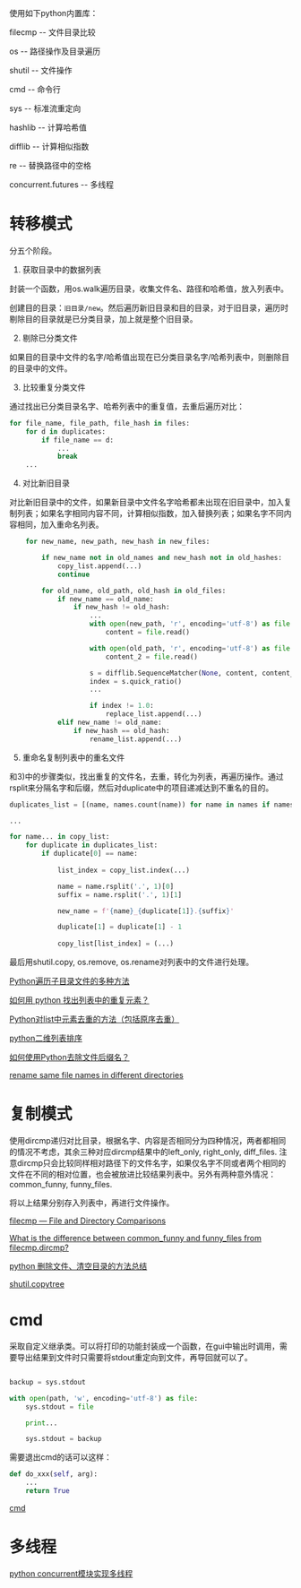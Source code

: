 使用如下python内置库：

filecmp -- 文件目录比较

os -- 路径操作及目录遍历

shutil -- 文件操作

cmd -- 命令行

sys -- 标准流重定向

hashlib -- 计算哈希值

difflib -- 计算相似指数

re -- 替换路径中的空格

concurrent.futures -- 多线程

# 转移模式

分五个阶段。

1) 获取目录中的数据列表

封装一个函数，用os.walk遍历目录，收集文件名、路径和哈希值，放入列表中。

创建目的目录：`旧目录/new`。然后遍历新旧目录和目的目录，对于旧目录，遍历时剔除目的目录就是已分类目录，加上就是整个旧目录。

2) 剔除已分类文件

如果目的目录中文件的名字/哈希值出现在已分类目录名字/哈希列表中，则删除目的目录中的文件。

3) 比较重复分类文件

通过找出已分类目录名字、哈希列表中的重复值，去重后遍历对比：

```python
for file_name, file_path, file_hash in files:
    for d in duplicates:
        if file_name == d:
            ...
            break
    ...
```

4) 对比新旧目录

对比新旧目录中的文件，如果新目录中文件名字哈希都未出现在旧目录中，加入复制列表；如果名字相同内容不同，计算相似指数，加入替换列表；如果名字不同内容相同，加入重命名列表。

```python
    for new_name, new_path, new_hash in new_files:

        if new_name not in old_names and new_hash not in old_hashes:
            copy_list.append(...)
            continue

        for old_name, old_path, old_hash in old_files:
            if new_name == old_name:
                if new_hash != old_hash:
                    ...
                    with open(new_path, 'r', encoding='utf-8') as file:
                        content = file.read()

                    with open(old_path, 'r', encoding='utf-8') as file:
                        content_2 = file.read()

                    s = difflib.SequenceMatcher(None, content, content_2)
                    index = s.quick_ratio()
                    ...

                    if index != 1.0:
                        replace_list.append(...)
            elif new_name != old_name:  
                if new_hash == old_hash:
                    rename_list.append(...)
```

5) 重命名复制列表中的重名文件

和3)中的步骤类似，找出重复的文件名，去重，转化为列表，再遍历操作。通过rsplit来分隔名字和后缀，然后对duplicate中的项目递减达到不重名的目的。

```python
duplicates_list = [(name, names.count(name)) for name in names if names.count(name) > 1]

...

for name... in copy_list:
    for duplicate in duplicates_list:
        if duplicate[0] == name:
            
            list_index = copy_list.index(...)

            name = name.rsplit('.', 1)[0]
            suffix = name.rsplit('.', 1)[1]

            new_name = f'{name}_{duplicate[1]}.{suffix}'

            duplicate[1] = duplicate[1] - 1
            
            copy_list[list_index] = (...)
```

最后用shutil.copy, os.remove, os.rename对列表中的文件进行处理。

[Python遍历子目录文件的多种方法](https://zhuanlan.zhihu.com/p/609327324?utm_id=0)

[如何用 python 找出列表中的重复元素？](https://www.zhihu.com/question/581125553)

[Python对list中元素去重的方法（包括原序去重）](https://blog.csdn.net/JohinieLi/article/details/81182771)

[python二维列表排序](https://blog.csdn.net/u013378642/article/details/81775131)

[如何使用Python去除文件后缀名？](https://zhuanlan.zhihu.com/p/686834427)

[rename same file names in different directories](https://python-forum.io/thread-38609.html)

# 复制模式

使用dircmp递归对比目录，根据名字、内容是否相同分为四种情况，两者都相同的情况不考虑，其余三种对应dircmp结果中的left_only, right_only, diff_files. 注意dircmp只会比较同样相对路径下的文件名字，如果仅名字不同或者两个相同的文件在不同的相对位置，也会被放进比较结果列表中。另外有两种意外情况：common_funny, funny_files. 

将以上结果分别存入列表中，再进行文件操作。

[filecmp — File and Directory Comparisons](https://docs.python.org/3/library/filecmp.html)

[What is the difference between common_funny and funny_files from filecmp.dircmp?](https://stackoverflow.com/a/10663659)

[python 删除文件、清空目录的方法总结](https://blog.csdn.net/JohinieLi/article/details/80450164)

[shutil.copytree](https://docs.python.org/3/library/shutil.html#shutil.copytree)

# cmd

采取自定义继承类。可以将打印的功能封装成一个函数，在gui中输出时调用，需要导出结果到文件时只需要将stdout重定向到文件，再导回就可以了。

```python

backup = sys.stdout

with open(path, 'w', encoding='utf-8') as file:
    sys.stdout = file

    print...

    sys.stdout = backup
```

需要退出cmd的话可以这样：

```python
def do_xxx(self, arg):
    ...
    return True
```

[cmd](https://docs.python.org/3/library/cmd.html)

# 多线程

[python concurrent模块实现多线程](https://www.cnblogs.com/shenh/p/14338173.html)
